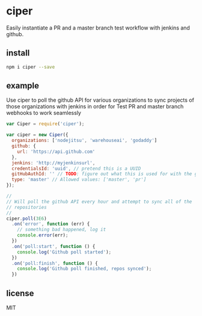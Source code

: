 # ciper

Easily instantiate a PR and a master branch test workflow with jenkins and github.

## install

```sh
npm i ciper --save
```

## example

Use ciper to poll the github API for various organizations to sync projects of
those organizations with jenkins in order for Test PR and master branch webhooks to work
seamlessly

```js
var Ciper = require('ciper');

var ciper = new Ciper({
  organizations: ['nodejitsu', 'warehouseai', 'godaddy']
  github: {
    url: 'https://api.github.com'
  },
  jenkins: 'http://myjenkinsurl',
  credentialsId: 'uuid', // pretend this is a UUID
  gitHubAuthId: '' // TODO: figure out what this is used for with the github plugin,
  type: 'master' // Allowed values: ['master', 'pr']
});

//
// Will poll the github API every hour and attempt to sync all of the
// repositories
//
ciper.poll(3E6)
  .on('error', function (err) {
    // something bad happened, log it
    console.error(err);
  })
  .on('poll:start', function () {
    console.log('Github poll started');
  })
  .on('poll:finish', function () {
    console.log('Github poll finished, repos synced');
  })

```

## license
MIT
